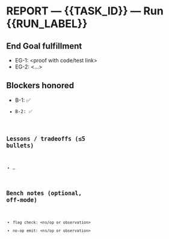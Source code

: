 # REPORT — {{TASK_ID}} — Run {{RUN_LABEL}}

## End Goal fulfillment
- EG-1: <proof with code/test link>
- EG-2: <…>

## Blockers honored
- B-1: ✅ <code link>
- B-2: ✅ <code link>

## Lessons / tradeoffs (≤5 bullets)
- …

## Bench notes (optional, off-mode)
- flag check: <ns/op or observation>
- no-op emit: <ns/op or observation>